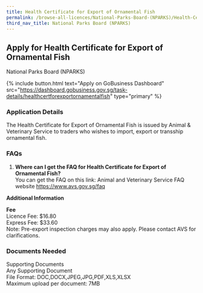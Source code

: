 ```yaml
---
title: Health Certificate for Export of Ornamental Fish
permalink: /browse-all-licences/National-Parks-Board-(NPARKS)/Health-Certificate-for-Export-of-Ornamental-Fish
third_nav_title: National Parks Board (NPARKS)
---
```


## Apply for Health Certificate for Export of Ornamental Fish

National Parks Board (NPARKS)

{% include button.html text="Apply on GoBusiness Dashboard" src="https://dashboard.gobusiness.gov.sg/task-details/healthcertforexportornamentalfish" type="primary" %}

<H3>Application Details</H3>

<p>The Health Certificate for Export of Ornamental Fish is issued by Animal & Veterinary Service to traders who wishes to import, export or transship ornamental fish.</p>
<h3>FAQs</h3>
<ol>
<li><strong>Where can I get the FAQ for Health Certificate for Export of Ornamental Fish?</strong><br />You can get the FAQ on this link: Animal and Veterinary Service FAQ website <a href="https://www.avs.gov.sg/faq" target="_blank" rel="noopener">https://www.avs.gov.sg/faq</a></li>
</ol>

<strong>Additional Information</strong>

<p><strong>Fee<br /></strong>Licence Fee: $16.80<br />Express Fee: $33.60<br />Note: Pre-export inspection charges may also apply. Please contact AVS for clarifications.</p>

<H3>Documents Needed</H3>

<p>Supporting Documents<br/>
Any Supporting Document<br/>
File Format: DOC,DOCX,JPEG,JPG,PDF,XLS,XLSX<br/>
Maximum upload per document: 7MB<br/></p>

